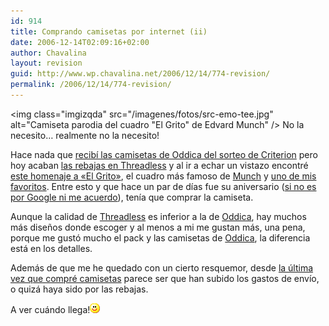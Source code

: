 ```yaml
---
id: 914
title: Comprando camisetas por internet (ii)
date: 2006-12-14T02:09:16+02:00
author: Chavalina
layout: revision
guid: http://www.wp.chavalina.net/2006/12/14/774-revision/
permalink: /2006/12/14/774-revision/
---
```

<img class="imgizqda" src="/imagenes/fotos/src-emo-tee.jpg" alt="Camiseta parodia del cuadro "El Grito" de Edvard Munch" /> No la necesito… realmente no la necesito!

Hace nada que [recibí las camisetas de Oddica del sorteo de Criterion](http://chavalina.net/comentar.php?idpost=765) pero hoy acaban <a href="http://threadless.com/?from=chavalina" target="_blank">las rebajas en Threadless</a> y al ir a echar un vistazo encontré [este homenaje a «El Grito»](http://www.threadless.com/product/682/The_Scr_Emo?from=chavalina), el cuadro más famoso de [Munch](http://es.wikipedia.org/wiki/Edvard_Munch) y <a href="http://chavalina.net/comentar.php?idpost=199" target="_blank">uno de mis favoritos</a>. Entre esto y que hace un par de días fue su aniversario ([si no es por Google ni me acuerdo](http://www.google.es/logos/edvard_munch.gif)), tenía que comprar la camiseta. 

Aunque la calidad de [Threadless](http://threadless.com/?from=chavalina) es inferior a la de [Oddica](http://oddica.com/), hay muchos más dise&ntilde;os donde escoger y al menos a mi me gustan más, una pena, porque me gustó mucho el pack y las camisetas de [Oddica](http://oddica.com/), la diferencia está en los detalles.

Además de que me he quedado con un cierto resquemor, desde [la última vez que compré camisetas](http://chavalina.net/comentar.php?idpost=665) parece ser que han subido los gastos de envío, o quizá haya sido por las rebajas.

A ver cuándo llega!![emo](/imagenes/emoticonos/sonrisa.gif)